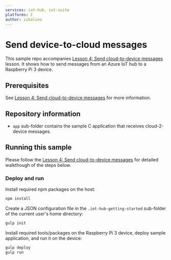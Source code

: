 ```yaml
---
services: iot-hub, iot-suite
platforms: C
author: zikalino
---
```


# Send device-to-cloud messages
This sample repo accompanies [Lesson 4: Send cloud-to-device messages](https://azure.microsoft.com/en-us/documentation/articles/iot-hub-raspberry-pi-kit-c-lesson4-send-cloud-to-device-messages/) lesson. It shows how to send messages from an Azure IoT hub to a Raspberry Pi 3 device.

## Prerequisites
See [Lesson 4: Send cloud-to-device messages](https://azure.microsoft.com/en-us/documentation/articles/iot-hub-raspberry-pi-kit-c-lesson4-send-cloud-to-device-messages/) for more information.

## Repository information
- `app` sub-folder contains the sample C application that receives cloud-2-device messages.

## Running this sample
Please follow the [Lesson 4: Send cloud-to-device messages](https://azure.microsoft.com/en-us/documentation/articles/iot-hub-raspberry-pi-kit-c-lesson4-send-cloud-to-device-messages/) for detailed walkthough of the steps below.

### Deploy and run

Install required npm packages on the host:
```bash
npm install
```
Create a JSON configuration file in the `.iot-hub-getting-started` sub-folder of the current user's home directory:
```bash
gulp init
```

Install required tools/packages on the Raspberry Pi 3 device, deploy sample application, and run it on the device:
```bash
gulp deploy
gulp run
```
